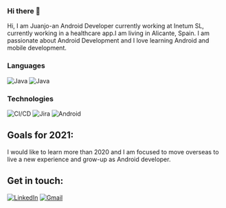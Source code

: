 ### Hi there 👋
Hi, I am Juanjo-an Android Developer currently working at Inetum SL, currently working in a healthcare app.I am living in Alicante, Spain. I am passionate about Android Development and I love learning Android and mobile development.

### Languages
![Java](https://img.shields.io/badge/-Java-000?&logo=Java&logoColor=007396)
![Java](https://img.shields.io/badge/-Kotlin-000?&logo=Kotlin&logoColor=007396)

### Technologies

![CI/CD](https://img.shields.io/badge/-CI%2FCD-000?&logo=CircleCI&logoColor=888)
![Jira](https://img.shields.io/badge/-Jira-000?&logo=Jira-Software&logoColor=0052CC)
![Android](https://img.shields.io/badge/-Android-000?&logo=Android)

## Goals for 2021:
I would like to learn more than 2020 and I am focused to move overseas to live a new experience and grow-up as Android developer.

## Get in touch:
[![LinkedIn](https://img.shields.io/badge/LinkedIn-0077B5?style=for-the-badge&logo=linkedin&logoColor=white)](https://www.linkedin.com/in/juanjo-berenguer/)
[![Gmail](https://img.shields.io/badge/Gmail-D14836?style=for-the-badge&logo=gmail&logoColor=white)](mailto:surkhojb@gmail.com)
